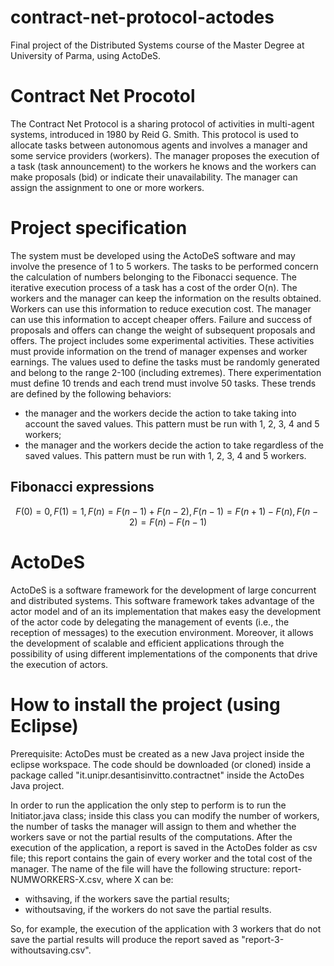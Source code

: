 # contract-net-protocol-actodes
Final project of the Distributed Systems course of the Master Degree at University of Parma, using ActoDeS.

# Contract Net Procotol
The Contract Net Protocol is a sharing protocol of activities in multi-agent systems, introduced in 1980 by Reid G. Smith. This protocol is
used to allocate tasks between autonomous agents and involves a manager and some service providers (workers). The manager proposes the execution of a task (task announcement) to the workers he knows and the workers can make proposals (bid) or indicate their unavailability. The manager can assign the assignment to one or more workers.

# Project specification
The system must be developed using the ActoDeS software and may involve the presence of 1 to 5 workers. The tasks to be performed concern the calculation of numbers belonging to the Fibonacci sequence. The iterative execution process of a task has a cost of the order O(n). The workers and the manager can keep the information on the results obtained. Workers can use this information to reduce execution cost. The manager can use this information to accept cheaper offers. Failure and success of proposals and offers can change the weight of subsequent proposals and offers. The project includes some experimental activities. These activities must provide information on the trend of manager expenses and worker earnings. The values used to define the tasks must be randomly generated and belong to the range 2-100 (including extremes). There experimentation must define 10 trends and each trend must involve 50 tasks. These trends are defined by the following behaviors:
  - the manager and the workers decide the action to take taking into account the saved values. This pattern must be run with 1, 2, 3, 4 and 5 workers;
  - the manager and the workers decide the action to take regardless of the saved values. This pattern must be run with 1, 2, 3, 4 and 5 workers.
 
## Fibonacci expressions
```math
 F(0) = 0,    
 F(1) = 1,    
 F(n) = F(n-1) + F(n-2),    
 F(n-1) = F(n+1) - F(n),    
 F(n-2) = F(n) - F(n-1)
```
# ActoDeS
ActoDeS is a software framework for the development of large concurrent and distributed systems. This software framework takes advantage of the actor model and of an its implementation that makes easy the development of the actor code by delegating the management of events (i.e., the reception of messages) to the execution environment. Moreover, it allows the development of scalable and efficient applications through the possibility of using different implementations of the components that drive the execution of actors.

# How to install the project (using Eclipse)
Prerequisite: ActoDes must be created as a new Java project inside the eclipse workspace.
The code should be downloaded (or cloned) inside a package called "it.unipr.desantisinvitto.contractnet" inside the ActoDes Java project.

In order to run the application the only step to perform is to run the Initiator.java class; inside this class you can modify the number of workers, the number of tasks the manager will assign to them and whether the workers save or not the partial results of the computations.
After the execution of the application, a report is saved in the ActoDes folder as csv file; this report contains the gain of every worker and the total cost of the manager. The name of the file will have the following structure: report-NUMWORKERS-X.csv, where X can be:
  - withsaving, if the workers save the partial results;
  - withoutsaving, if the workers do not save the partial results.

So, for example, the execution of the application with 3 workers that do not save the partial results will produce the report saved as "report-3-withoutsaving.csv".
  

